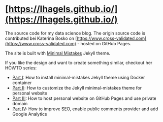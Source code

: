 # [https://lhagels.github.io/](https://lhagels.github.io/)

The source code for my data science blog.
The origin source code is contributed bei Katerina Bosko on [https://www.cross-validated.com](https://www.cross-validated.com) - hosted on GitHub Pages.

The site is built with [Minimal Mistakes](https://github.com/mmistakes/minimal-mistakes) Jekyll theme.

If you like the design and want to create something similar, checkout her HOWTO series:

- [Part I](https://www.cross-validated.com/Personal-website-with-Minimal-Mistakes-Jekyll-Theme-HOWTO-Part-I/): How to install minimal-mistakes Jekyll theme using Docker container
- [Part II](https://www.cross-validated.com/Personal-website-with-Minimal-Mistakes-Jekyll-Theme-HOWTO-Part-II/): How to customize the Jekyll minimal-mistakes theme for personal website
- [Part III](https://www.cross-validated.com/Personal-website-with-Minimal-Mistakes-Jekyll-Theme-HOWTO-Part-III/): How to host personal website on GitHub Pages and use private domain
- [Part IV](https://www.cross-validated.com/Personal-website-with-Minimal-Mistakes-Jekyll-Theme-HOWTO-Part-IV/): How to improve SEO, enable public comments provider and add Google Analytics
